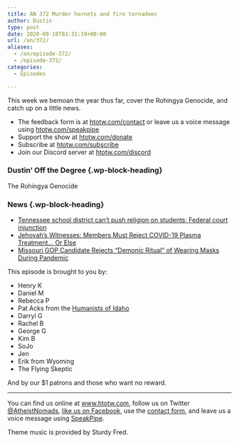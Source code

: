 ```yaml
---
title: AN 372 Murder hornets and fire tornadoes
author: Dustin
type: post
date: 2020-09-18T03:31:19+00:00
url: /an/372/
aliases:
  - /an/episode-372/
  - /episode-372/
categories:
  - Episodes

---
```

<div id="buzzsprout-player-10552737"></div><script src="https://www.buzzsprout.com/1983601/10552737-372-murder-hornets-and-fire-tornadoes.js?container_id=buzzsprout-player-10552737&player=small" type="text/javascript" charset="utf-8"></script>

This week we bemoan the year thus far, cover the Rohingya Genocide, and catch up on a little news.

<!--more-->

 * The feedback form is at [htotw.com/contact](https://htotw.com/contact) or leave us a voice message using <a href="https://htotw.com/speakpipe" target="_blank" rel="noopener noreferrer">htotw.com/speakpipe</a>
 * Support the show at <a href="https://htotw.com/donate" target="_blank" rel="payment noopener noreferrer">htotw.com/donate</a>
 * Subscribe at <a href="https://htotw.com/subscribe" target="_blank" rel="noopener noreferrer">htotw.com/subscribe</a>
 * Join our Discord server at <a href="https://htotw.com/discord" target="_blank" rel="noopener noreferrer">htotw.com/discord</a>

### Dustin&#8217; Off the Degree {.wp-block-heading}

The Rohingya Genocide

### News {.wp-block-heading}

  * [Tennessee school district can’t push religion on students: Federal court injunction][1]
  * [Jehovah’s Witnesses: Members Must Reject COVID-19 Plasma Treatment… Or Else][2]
  * [Missouri GOP Candidate Rejects “Demonic Ritual” of Wearing Masks During Pandemic][3]

This episode is brought to you by:

  * Henry K
  * Daniel M
  * Rebecca P
  * Pat Acks from the <a href="https://www.humanistsofidaho.org" target="_blank" rel="noopener noreferrer">Humanists of Idaho</a>
  * Darryl G
  * Rachel B
  * George G
  * Kim B
  * SoJo
  * Jen
  * Erik from Wyoming
  * The Flying Skeptic

And by our $1 patrons and those who want no reward.

<hr class="wp-block-separator" />

You can find us online at <a href="https://www.htotw.com/" target="_blank" rel="noopener noreferrer">www.htotw.com</a>, follow us on Twitter <a href="https://htotw.com/twitter" target="_blank" rel="noopener noreferrer">@AtheistNomads</a>, <a href="https://htotw.com/facebook" target="_blank" rel="noopener noreferrer">like us on Facebook</a>, use the [contact form](https://htotw.com/contact), and leave us a voice message using <a href="https://htotw.com/speakpipe" target="_blank" rel="noopener noreferrer">SpeakPipe</a>.

Theme music is provided by Sturdy Fred.

 [1]: http://fox17.com/news/local/federal-court-rules-smith-county-schools-cant-push-religion-on-students-tennessee-christianity
 [2]: https://friendlyatheist.patheos.com/2020/04/10/jehovahs-witnesses-members-must-reject-covid-19-plasma-treatment-or-else/
 [3]: https://friendlyatheist.patheos.com/2020/09/13/missouri-gop-candidate-rejects-demonic-ritual-of-wearing-masks-during-pandemic/